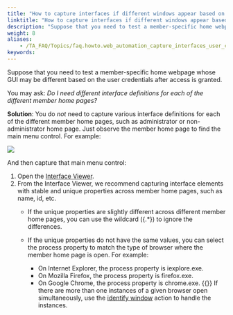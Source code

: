 ```yaml
--- 
title: "How to capture interfaces if different windows appear based on the user credentials?"
linktitle: "How to capture interfaces if different windows appear based on the user credentials?"
description: "Suppose that you need to test a member-specific home webpage whose GUI may be different based on the user credentials after access is granted. You may ask: Do I need different interface definitions ..."
weight: 8
aliases: 
    - /TA_FAQ/Topics/faq.howto.web_automation_capture_interfaces_user_credentials.html
keywords: 
---
```


Suppose that you need to test a member-specific home webpage whose GUI may be different based on the user credentials after access is granted.

You may ask: *Do I need different interface definitions for each of the different member home pages?*

**Solution**: You do *not* need to capture various interface definitions for each of the different member home pages, such as administrator or non-administrator home page. Just observe the member home page to find the main menu control. For example:

![](/images/TA_Automation/Images/ug_labmanager01.png)

And then capture that main menu control:

1.  Open the [Interface Viewer](/TA_Help/Topics/Interface_def_Viewer_Starting.html).
2.  From the Interface Viewer, we recommend capturing interface elements with stable and unique properties across member home pages, such as name, id, etc.
    -   If the unique properties are slightly different across different member home pages, you can use the wildcard \(\{.\*\}\) to ignore the differences.
    -   If the unique properties do not have the same values, you can select the process property to match the type of browser where the member home page is open. For example:

        -   On Internet Explorer, the process property is iexplore.exe.
        -   On Mozilla Firefox, the process property is firefox.exe.
        -   On Google Chrome, the process property is chrome.exe.
        {{<tip>}} If there are more than one instances of a given browser open simultaneously, use the [identify window](/TA_Automation/Topics/bia_identify_windows.html) action to handle the instances.



